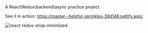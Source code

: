 A React\Redux\backend\async practice project.

See it in action: https://master--helpful-sprinkles-39d148.netlify.app/

![react-redux-shop-minimized](https://github.com/nimroddanielmaayan/Redux-Shop-V1/assets/30357578/9d915637-71b7-4900-aa03-57b5532c455f)
